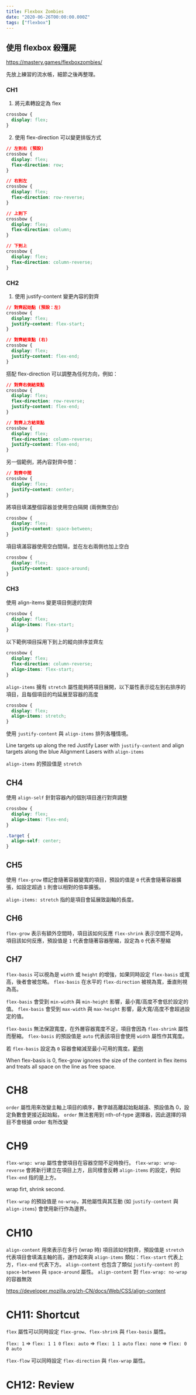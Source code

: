 ```yaml
---
title: Flexbox Zombies
date: "2020-06-26T00:00:00.000Z"
tags: ["flexbox"]
---
```


## 使用 flexbox 殺殭屍

https://mastery.games/flexboxzombies/

先放上練習的流水帳，細節之後再整理。

### CH1

1. 將元素轉設定為 flex

```css
crossbow {
  display: flex;
}
```

2. 使用 flex-direction 可以變更排版方式

```css
// 左到右 (預設)
crossbow {
  display: flex;
  flex-direction: row;
}

// 右到左
crossbow {
  display: flex;
  flex-direction: row-reverse;
}

// 上到下
crossbow {
  display: flex;
  flex-direction: column;
}

// 下到上
crossbow {
  display: flex;
  flex-direction: column-reverse;
}
```

### CH2

1. 使用 justify-content 變更內容的對齊

```css
// 對齊起始點 (預設：左)
crossbow {
  display: flex;
  justify-content: flex-start;
}

// 對齊結束點 (右)
crossbow {
  display: flex;
  justify-content: flex-end;
}
```

搭配 flex-direction 可以調整為任何方向，例如：

```css
// 對齊右側結束點
crossbow {
  display: flex;
  flex-direction: row-reverse;
  justify-content: flex-end;
}
```

```css
// 對齊上方結束點
crossbow {
  display: flex;
  flex-direction: column-reverse;
  justify-content: flex-end;
}
```

另一個範例，將內容對齊中間：

```css
// 對齊中間
crossbow {
  display: flex;
  justify-content: center;
}
```

將項目填滿整個容器並使用空白隔開 (兩側無空白)

```css
crossbow {
  display: flex;
  justify-content: space-between;
}
```

項目填滿容器使用空白間隔，並在左右兩側也加上空白

```css
crossbow {
  display: flex;
  justify-content: space-around;
}
```

### CH3

使用 align-items 變更項目側邊的對齊

```css
crossbow {
  display: flex;
  align-items: flex-start;
}
```

以下範例項目採用下到上的縱向排序並齊左

```css
crossbow {
  display: flex;
  flex-direction: column-reverse;
  align-items: flex-start;
}
```

`align-items` 擁有 `stretch` 屬性能夠將項目展開，以下屬性表示從左到右排序的項目，且每個項目的均延展至容器的高度

```css
crossbow {
  display: flex;
  align-items: stretch;
}
```

使用 `justify-content` 與 `align-items` 排列各種情境。

Line targets up along the red Justify Laser with `justify-content` and align targets along the blue Alignment Lasers with `align-items`

`align-items` 的預設值是 `stretch`

## CH4

使用 `align-self` 針對容器內的個別項目進行對齊調整

```css
crossbow {
  display: flex;
  align-items: flex-end;
}

.target {
  align-self: center;
}
```

## CH5

使用 `flex-grow` 標記會隨著容器變寬的項目，預設的值是 `0` 代表會隨著容器擴張，如設定超過 `1` 則會以相對的倍率擴張。

`align-items: stretch` 指的是項目會延展致副軸的長度。

## CH6

`flex-grow` 表示有額外空間時，項目該如何反應
`flex-shrink` 表示空間不足時，項目該如何反應，預設值是 `1` 代表會隨著容器壓縮，設定為 `0` 代表不壓縮

## CH7

`flex-basis` 可以視為是 `width` 或 `height` 的增強，如果同時設定 `flex-basis` 或寬高，後者會被忽略。
`flex-basis` 在水平的 `flex-direction` 被視為寬，垂直則視為高。

`flex-basis` 會受到 `min-width` 與 `min-height` 影響，最小寬/高度不會低於設定的值。
`flex-basis` 會受到 `max-width` 與 `max-height` 影響，最大寬/高度不會超過設定的值。

`flex-basis` 無法保證寬度，在外層容器寬度不足，項目會因為 `flex-shrink` 屬性而壓縮。
`flex-basis` 的預設值是 `auto` 代表該項目會使用 `width` 屬性作其寬度。

若 `flex-basis` 設定為 `0` 容器會縮減至最小可用的寬度。[範例](https://stackoverflow.com/questions/47578958/the-difference-between-flex-basis-auto-and-0-zero/47579078)

When flex-basis is 0, flex-grow ignores the size of the content in flex items and treats all space on the line as free space.

# CH8

`order` 屬性用來改變主軸上項目的順序，數字越高離起始點越遠、預設值為 0，設定負數會更接近起始點，
`order` 無法套用到 nth-of-type 選擇器，因此選擇的項目不會根據 order 有所改變

# CH9

`flex-wrap: wrap` 屬性會使項目在容器空間不足時換行。
`flex-wrap: wrap-reverse` 會將新行建立在項目上方，且同樣會反轉 `align-items` 的設定，例如 `flex-end` 指的是上方。

wrap firt, shrink second.

`flex-wrap` 的預設值是 `no-wrap`，其他屬性與其互動 (如 `justify-content` 與 `align-items`) 會使用新行作為邊界。

# CH10

`align-content` 用來表示在多行 (wrap 時) 項目該如何對齊，預設值是 `stretch` 代表項目會填滿主軸的高，運作起來與 `align-items` 類似：`flex-start` 代表上方，`flex-end` 代表下方。
`align-content` 也包含了類似 `justify-content` 的 `space-between` 與 `space-around` 屬性。
`align-content` 對 `flex-wrap: no-wrap` 的容器無效

https://developer.mozilla.org/zh-CN/docs/Web/CSS/align-content

# CH11: Shortcut

`flex` 屬性可以同時設定 `flex-grow`、`flex-shrink` 與 `flex-basis` 屬性。

`flex: 1` => `flex: 1 1 0`
`flex: auto` => `flex: 1 1 auto`
`flex: none` => `flex: 0 0 auto`

`flex-flow` 可以同時設定 `flex-direction` 與 `flex-wrap` 屬性。

# CH12: Review
